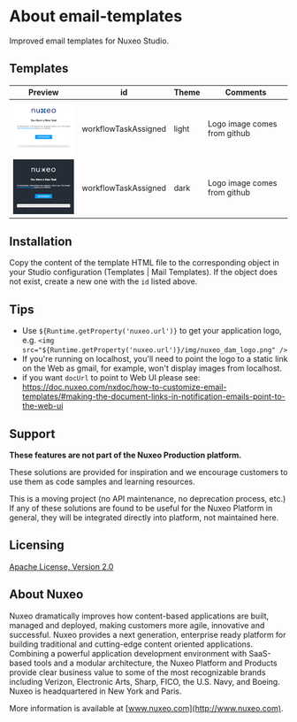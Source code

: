 # About **email-templates**

Improved email templates for Nuxeo Studio.

## Templates

Preview | id | Theme | Comments
--- | --- | --- | ---
![Light](images/light.png) | workflowTaskAssigned | light | Logo image comes from github
![Dark](images/dark.png) | workflowTaskAssigned | dark | Logo image comes from github

## Installation

Copy the content of the template HTML file to the corresponding object in your Studio configuration (Templates | Mail Templates). If the object does not exist, create a new one with the `id` listed above.

## Tips

* Use `${Runtime.getProperty('nuxeo.url')}` to get your application logo, e.g. `<img src="${Runtime.getProperty('nuxeo.url')}/img/nuxeo_dam_logo.png" />`
* If you're running on localhost, you'll need to point the logo to a static link on the Web as gmail, for example, won't display images from localhost.
* if you want `docUrl` to point to Web UI please see: https://doc.nuxeo.com/nxdoc/how-to-customize-email-templates/#making-the-document-links-in-notification-emails-point-to-the-web-ui

## Support

**These features are not part of the Nuxeo Production platform.**

These solutions are provided for inspiration and we encourage customers to use them as code samples and learning resources.

This is a moving project (no API maintenance, no deprecation process, etc.) If any of these solutions are found to be useful for the Nuxeo Platform in general, they will be integrated directly into platform, not maintained here.

## Licensing

[Apache License, Version 2.0](http://www.apache.org/licenses/LICENSE-2.0)

## About Nuxeo

Nuxeo dramatically improves how content-based applications are built, managed and deployed, making customers more agile, innovative and successful. Nuxeo provides a next generation, enterprise ready platform for building traditional and cutting-edge content oriented applications. Combining a powerful application development environment with SaaS-based tools and a modular architecture, the Nuxeo Platform and Products provide clear business value to some of the most recognizable brands including Verizon, Electronic Arts, Sharp, FICO, the U.S. Navy, and Boeing. Nuxeo is headquartered in New York and Paris.

More information is available at [www.nuxeo.com](http://www.nuxeo.com).
